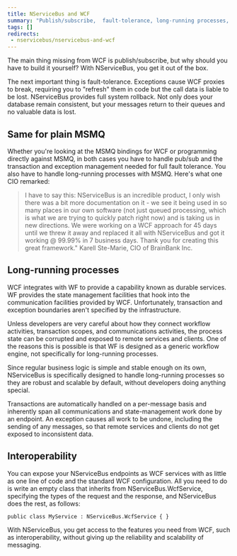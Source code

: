 ```yaml
---
title: NServiceBus and WCF
summary: "Publish/subscribe,  fault-tolerance, long-running processes, interoperability"
tags: []
redirects:
 - nservicebus/nservicebus-and-wcf
---
```


The main thing missing from WCF is publish/subscribe, but why should you have to build it yourself? With NServiceBus, you get it out of the box.

The next important thing is fault-tolerance. Exceptions cause WCF proxies to break, requiring you to "refresh" them in code but the call data is liable to be lost. NServiceBus provides full system rollback. Not only does your database remain consistent, but your messages return to their queues and no valuable data is lost.

## Same for plain MSMQ

Whether you're looking at the MSMQ bindings for WCF or programming directly against MSMQ, in both cases you have to handle pub/sub and the transaction and exception management needed for full fault tolerance. You also have to handle long-running processes with MSMQ. Here's what one CIO remarked:

> I have to say this: NServiceBus is an incredible product, I only wish there was a bit more documentation on it - we see it being used in so many places in our own software (not just queued processing, which is what we are trying to quickly patch right now) and is taking us in new directions. We were working on a WCF approach for 45 days until we threw it away and replaced it all with NServiceBus and got it working @ 99.99% in 7 business days.
Thank you for creating this great framework."
Karell Ste-Marie, CIO of BrainBank Inc.

## Long-running processes

WCF integrates with WF to provide a capability known as durable services. WF provides the state management facilities that hook into the communication facilities provided by WCF. Unfortunately, transaction and exception boundaries aren't specified by the infrastructure.

Unless developers are very careful about how they connect workflow activities, transaction scopes, and communications activities, the process state can be corrupted and exposed to remote services and clients. One of the reasons this is possible is that WF is designed as a generic workflow engine, not specifically for long-running processes.

Since regular business logic is simple and stable enough on its own, NServiceBus is specifically designed to handle long-running processes so they are robust and scalable by default, without developers doing anything special.

Transactions are automatically handled on a per-message basis and inherently span all communications and state-management work done by an endpoint. An exception causes all work to be undone, including the sending of any messages, so that remote services and clients do not get exposed to inconsistent data.

## Interoperability

You can expose your NServiceBus endpoints as WCF services with as little as one line of code and the standard WCF configuration. All you need to do is write an empty class that inherits from NServiceBus.WcfService, specifying the types of the request and the response, and NServiceBus does the rest, as follows:

    public class MyService : NServiceBus.WcfService { }

With NServiceBus, you get access to the features you need from WCF, such as interoperability, without giving up the reliability and scalability of messaging.
